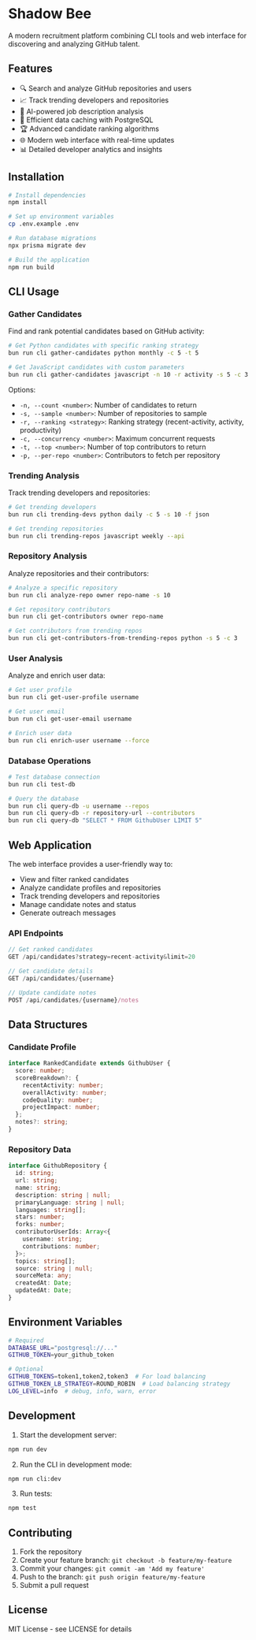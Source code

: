 # Shadow Bee

A modern recruitment platform combining CLI tools and web interface for discovering and analyzing GitHub talent.

## Features

- 🔍 Search and analyze GitHub repositories and users
- 📈 Track trending developers and repositories
- 🤖 AI-powered job description analysis
- 💾 Efficient data caching with PostgreSQL
- 🏆 Advanced candidate ranking algorithms
- 🌐 Modern web interface with real-time updates
- 📊 Detailed developer analytics and insights

## Installation

```bash
# Install dependencies
npm install

# Set up environment variables
cp .env.example .env

# Run database migrations
npx prisma migrate dev

# Build the application
npm run build
```

## CLI Usage

### Gather Candidates

Find and rank potential candidates based on GitHub activity:

```bash
# Get Python candidates with specific ranking strategy
bun run cli gather-candidates python monthly -c 5 -t 5

# Get JavaScript candidates with custom parameters
bun run cli gather-candidates javascript -n 10 -r activity -s 5 -c 3
```

Options:
- `-n, --count <number>`: Number of candidates to return
- `-s, --sample <number>`: Number of repositories to sample
- `-r, --ranking <strategy>`: Ranking strategy (recent-activity, activity, productivity)
- `-c, --concurrency <number>`: Maximum concurrent requests
- `-t, --top <number>`: Number of top contributors to return
- `-p, --per-repo <number>`: Contributors to fetch per repository

### Trending Analysis

Track trending developers and repositories:

```bash
# Get trending developers
bun run cli trending-devs python daily -c 5 -s 10 -f json

# Get trending repositories
bun run cli trending-repos javascript weekly --api
```

### Repository Analysis

Analyze repositories and their contributors:

```bash
# Analyze a specific repository
bun run cli analyze-repo owner repo-name -s 10

# Get repository contributors
bun run cli get-contributors owner repo-name

# Get contributors from trending repos
bun run cli get-contributors-from-trending-repos python -s 5 -c 3
```

### User Analysis

Analyze and enrich user data:

```bash
# Get user profile
bun run cli get-user-profile username

# Get user email
bun run cli get-user-email username

# Enrich user data
bun run cli enrich-user username --force
```

### Database Operations

```bash
# Test database connection
bun run cli test-db

# Query the database
bun run cli query-db -u username --repos
bun run cli query-db -r repository-url --contributors
bun run cli query-db "SELECT * FROM GithubUser LIMIT 5"
```

## Web Application

The web interface provides a user-friendly way to:
- View and filter ranked candidates
- Analyze candidate profiles and repositories
- Track trending developers and repositories
- Manage candidate notes and status
- Generate outreach messages

### API Endpoints

```typescript
// Get ranked candidates
GET /api/candidates?strategy=recent-activity&limit=20

// Get candidate details
GET /api/candidates/{username}

// Update candidate notes
POST /api/candidates/{username}/notes
```

## Data Structures

### Candidate Profile

```typescript
interface RankedCandidate extends GithubUser {
  score: number;
  scoreBreakdown?: {
    recentActivity: number;
    overallActivity: number;
    codeQuality: number;
    projectImpact: number;
  };
  notes?: string;
}
```

### Repository Data

```typescript
interface GithubRepository {
  id: string;
  url: string;
  name: string;
  description: string | null;
  primaryLanguage: string | null;
  languages: string[];
  stars: number;
  forks: number;
  contributorUserIds: Array<{
    username: string;
    contributions: number;
  }>;
  topics: string[];
  source: string | null;
  sourceMeta: any;
  createdAt: Date;
  updatedAt: Date;
}
```

## Environment Variables

```bash
# Required
DATABASE_URL="postgresql://..."
GITHUB_TOKEN=your_github_token

# Optional
GITHUB_TOKENS=token1,token2,token3  # For load balancing
GITHUB_TOKEN_LB_STRATEGY=ROUND_ROBIN  # Load balancing strategy
LOG_LEVEL=info  # debug, info, warn, error
```

## Development

1. Start the development server:
```bash
npm run dev
```

2. Run the CLI in development mode:
```bash
npm run cli:dev
```

3. Run tests:
```bash
npm test
```

## Contributing

1. Fork the repository
2. Create your feature branch: `git checkout -b feature/my-feature`
3. Commit your changes: `git commit -am 'Add my feature'`
4. Push to the branch: `git push origin feature/my-feature`
5. Submit a pull request

## License

MIT License - see LICENSE for details
